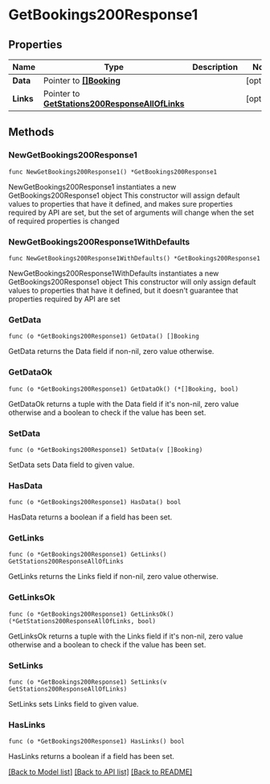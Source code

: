 # GetBookings200Response1

## Properties

Name | Type | Description | Notes
------------ | ------------- | ------------- | -------------
**Data** | Pointer to [**[]Booking**](Booking.md) |  | [optional] 
**Links** | Pointer to [**GetStations200ResponseAllOfLinks**](GetStations200ResponseAllOfLinks.md) |  | [optional] 

## Methods

### NewGetBookings200Response1

`func NewGetBookings200Response1() *GetBookings200Response1`

NewGetBookings200Response1 instantiates a new GetBookings200Response1 object
This constructor will assign default values to properties that have it defined,
and makes sure properties required by API are set, but the set of arguments
will change when the set of required properties is changed

### NewGetBookings200Response1WithDefaults

`func NewGetBookings200Response1WithDefaults() *GetBookings200Response1`

NewGetBookings200Response1WithDefaults instantiates a new GetBookings200Response1 object
This constructor will only assign default values to properties that have it defined,
but it doesn't guarantee that properties required by API are set

### GetData

`func (o *GetBookings200Response1) GetData() []Booking`

GetData returns the Data field if non-nil, zero value otherwise.

### GetDataOk

`func (o *GetBookings200Response1) GetDataOk() (*[]Booking, bool)`

GetDataOk returns a tuple with the Data field if it's non-nil, zero value otherwise
and a boolean to check if the value has been set.

### SetData

`func (o *GetBookings200Response1) SetData(v []Booking)`

SetData sets Data field to given value.

### HasData

`func (o *GetBookings200Response1) HasData() bool`

HasData returns a boolean if a field has been set.

### GetLinks

`func (o *GetBookings200Response1) GetLinks() GetStations200ResponseAllOfLinks`

GetLinks returns the Links field if non-nil, zero value otherwise.

### GetLinksOk

`func (o *GetBookings200Response1) GetLinksOk() (*GetStations200ResponseAllOfLinks, bool)`

GetLinksOk returns a tuple with the Links field if it's non-nil, zero value otherwise
and a boolean to check if the value has been set.

### SetLinks

`func (o *GetBookings200Response1) SetLinks(v GetStations200ResponseAllOfLinks)`

SetLinks sets Links field to given value.

### HasLinks

`func (o *GetBookings200Response1) HasLinks() bool`

HasLinks returns a boolean if a field has been set.


[[Back to Model list]](../README.md#documentation-for-models) [[Back to API list]](../README.md#documentation-for-api-endpoints) [[Back to README]](../README.md)


